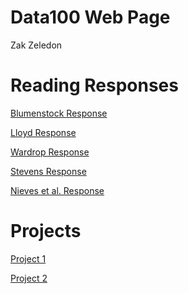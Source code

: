 # Data100 Web Page

Zak Zeledon

# Reading Responses
[Blumenstock Response](https://szzeledon.github.io/Data100-Workshop/Blumenstock)

[Lloyd Response](https://szzeledon.github.io/Data100-Workshop/T.%20Lloyd%20Response)

[Wardrop Response](https://szzeledon.github.io/Data100-Workshop/Wardrop%20Response)

[Stevens Response](https://szzeledon/github.io/Data100-Workshop/Stevens%20Response)

[Nieves et al. Response](https://szzeledon/github.io/Data100-Workshop/Nieves%20et%20al.)

# Projects 
[Project 1](https://szzeledon.github.io/Data100-Workshop/Project1_Azerbaijan) 

[Project 2](https://szzeledon.github.io/Data100-Workshop/Project%202%20(Part%201))
